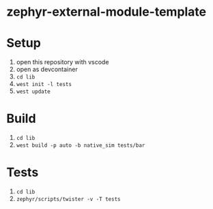 # zephyr-external-module-template

# Setup

1. open this repository with vscode
2. open as devcontainer
3. `cd lib`
4. `west init -l tests`
5. `west update`

# Build

1. `cd lib`
2. `west build -p auto -b native_sim tests/bar`

# Tests

1. `cd lib`
2. `zephyr/scripts/twister -v -T tests`
